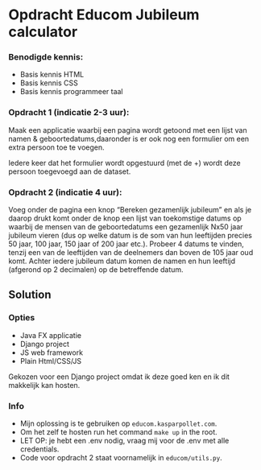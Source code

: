 # Opdracht Educom Jubileum calculator

### Benodigde kennis:
- Basis kennis HTML
- Basis kennis CSS
- Basis kennis programmeer taal

### Opdracht 1 (indicatie 2-3 uur):
Maak een applicatie waarbij een pagina wordt getoond met een lijst van namen &amp; geboortedatums,daaronder is er ook nog een formulier om een extra persoon toe te voegen.

Iedere keer dat het formulier wordt opgestuurd (met de +) wordt deze persoon toegevoegd aan de dataset.


### Opdracht 2 (indicatie 4 uur):
Voeg onder de pagina een knop “Bereken gezamenlijk jubileum” en als je daarop drukt komt onder de knop een lijst van toekomstige datums op waarbij de mensen van de geboortedatums een gezamenlijk Nx50 jaar jubileum vieren (dus op welke datum is de som van hun leeftijden precies 50 jaar, 100 jaar, 150 jaar of 200 jaar etc.). Probeer 4 datums te vinden, tenzij een van de leeftijden van de deelnemers dan boven de 105 jaar oud komt. Achter iedere jubileum datum komen de namen en hun leeftijd (afgerond op 2 decimalen) op de betreffende datum.

## Solution

### Opties
- Java FX applicatie
- Django project
- JS web framework
- Plain Html/CSS/JS

Gekozen voor een Django project omdat ik deze goed ken en ik dit makkelijk kan hosten.

### Info
- Mijn oplossing is te gebruiken op ```educom.kasparpollet.com```. 
- Om het zelf te hosten run het command ```make up``` in the root.
- LET OP: je hebt een .env nodig, vraag mij voor de .env met alle credentials.
- Code voor opdracht 2 staat voornamelijk in ```educom/utils.py```.